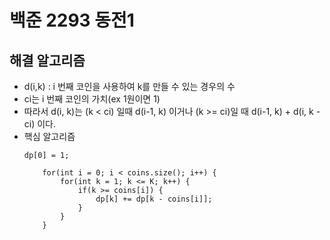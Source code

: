 # 백준 2293 동전1

## 해결 알고리즘

- d(i,k) : i 번째 코인을 사용하여 k를 만들 수 있는 경우의 수
- ci는 i 번째 코인의 가치(ex 1원이면 1)
- 따라서 d(i, k)는 (k < ci) 일때 d(i-1, k) 이거나 (k >= ci)일 때 d(i-1, k) + d(i, k - ci) 이다.
- 핵심 알고리즘
    ```
    dp[0] = 1;

        for(int i = 0; i < coins.size(); i++) {
            for(int k = 1; k <= K; k++) {
                if(k >= coins[i]) {
                    dp[k] += dp[k - coins[i]];
                }
            }
        }
    ```